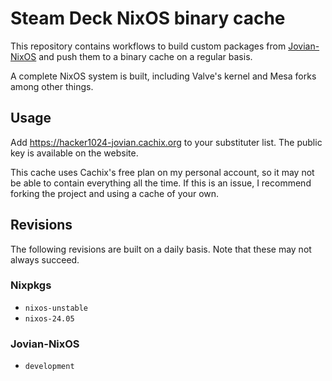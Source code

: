 # Steam Deck NixOS binary cache

This repository contains workflows to build custom packages from
[Jovian-NixOS](https://github.com/Jovian-Experiments/Jovian-NixOS) and push them
to a binary cache on a regular basis.

A complete NixOS system is built, including Valve's kernel and Mesa forks among
other things.

## Usage

Add https://hacker1024-jovian.cachix.org to your substituter list. The public
key is available on the website.

This cache uses Cachix's free plan on my personal account, so it may not be able
to contain everything all the time. If this is an issue, I recommend forking the
project and using a cache of your own.

## Revisions

The following revisions are built on a daily basis. Note that these may
not always succeed.

### Nixpkgs

- `nixos-unstable`
- `nixos-24.05`

### Jovian-NixOS

- `development`